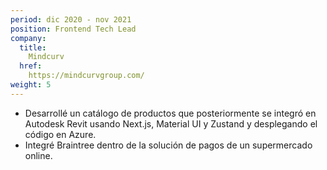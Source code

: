 ```yaml
---
period: dic 2020 - nov 2021
position: Frontend Tech Lead
company:
  title:
    Mindcurv
  href:
    https://mindcurvgroup.com/
weight: 5
---
```

- Desarrollé un catálogo de productos que posteriormente se integró en Autodesk Revit usando Next.js, Material UI y Zustand y desplegando el código en Azure.
- Integré Braintree dentro de la solución de pagos de un supermercado online.


